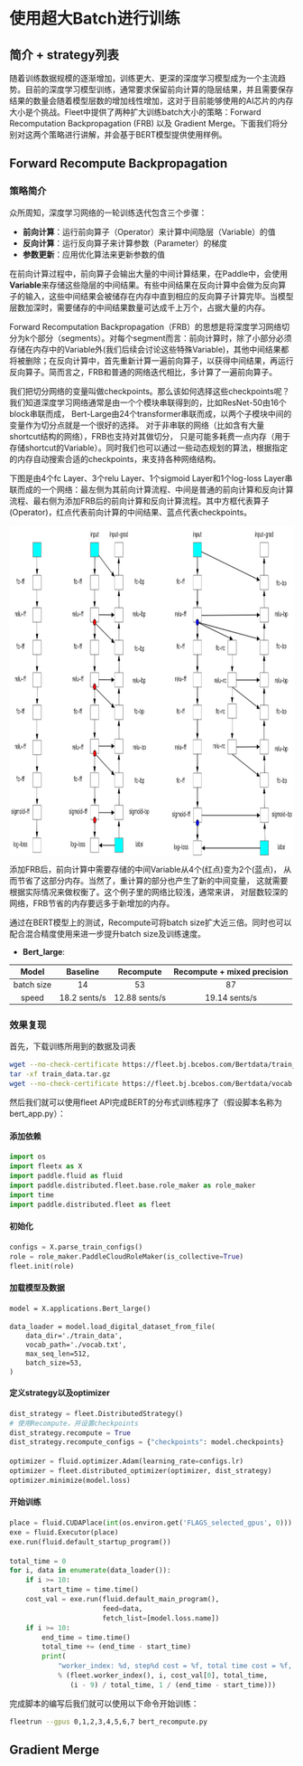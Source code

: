 # 使用超大Batch进行训练

## 简介 + strategy列表

随着训练数据规模的逐渐增加，训练更大、更深的深度学习模型成为一个主流趋势。目前的深度学习模型训练，通常要求保留前向计算的隐层结果，并且需要保存结果的数量会随着模型层数的增加线性增加，这对于目前能够使用的AI芯片的内存大小是个挑战。Fleet中提供了两种扩大训练batch大小的策略：Forward Recomputation Backpropagation (FRB) 以及 Gradient Merge。下面我们将分别对这两个策略进行讲解，并会基于BERT模型提供使用样例。
## Forward Recompute Backpropagation

### 策略简介

众所周知，深度学习网络的一轮训练迭代包含三个步骤：

- **前向计算**：运行前向算子（Operator）来计算中间隐层（Variable）的值
- **反向计算**：运行反向算子来计算参数（Parameter）的梯度
- **参数更新**：应用优化算法来更新参数的值

在前向计算过程中，前向算子会输出大量的中间计算结果，在Paddle中，会使用**Variable**来存储这些隐层的中间结果。有些中间结果在反向计算中会做为反向算子的输入，这些中间结果会被储存在内存中直到相应的反向算子计算完毕。当模型层数加深时，需要储存的中间结果数量可达成千上万个，占据大量的内存。

Forward Recomputation Backpropagation（FRB）的思想是将深度学习网络切分为k个部分（segments）。对每个segment而言：前向计算时，除了小部分必须存储在内存中的Variable外(我们后续会讨论这些特殊Variable)，其他中间结果都将被删除；在反向计算中，首先重新计算一遍前向算子，以获得中间结果，再运行反向算子。简而言之，FRB和普通的网络迭代相比，多计算了一遍前向算子。

我们把切分网络的变量叫做checkpoints。那么该如何选择这些checkpoints呢？我们知道深度学习网络通常是由一个个模块串联得到的，比如ResNet-50由16个block串联而成， Bert-Large由24个transformer串联而成，以两个子模块中间的变量作为切分点就是一个很好的选择。 对于非串联的网络（比如含有大量shortcut结构的网络），FRB也支持对其做切分， 只是可能多耗费一点内存（用于存储shortcut的Variable）。同时我们也可以通过一些动态规划的算法，根据指定的内存自动搜索合适的checkpoints，来支持各种网络结构。

下图是由4个fc Layer、3个relu Layer、1个sigmoid Layer和1个log-loss Layer串联而成的一个网络：最左侧为其前向计算流程、中间是普通的前向计算和反向计算流程、最右侧为添加FRB后的前向计算和反向计算流程。其中方框代表算子(Operator)，红点代表前向计算的中间结果、蓝点代表checkpoints。

<img src='./img/recompute.png' width = "1000" height = "584" align="middle"/>

添加FRB后，前向计算中需要存储的中间Variable从4个(红点)变为2个(蓝点)， 从而节省了这部分内存。当然了，重计算的部分也产生了新的中间变量， 这就需要根据实际情况来做权衡了。这个例子里的网络比较浅，通常来讲， 对层数较深的网络，FRB节省的内存要远多于新增加的内存。

通过在BERT模型上的测试，Recompute可将batch size扩大近三倍。同时也可以配合混合精度使用来进一步提升batch size及训练速度。

- **Bert_large**: 

|Model|Baseline|Recompute| Recompute + mixed precision|
|:---:|:---:|:---:|:---:|
|batch size| 14 | 53 | 87 |
|speed|18.2 sents/s| 12.88 sents/s| 19.14 sents/s |


### 效果复现

首先，下载训练所用到的数据及词表
```sh
wget --no-check-certificate https://fleet.bj.bcebos.com/Bertdata/train_data.tar.gz
tar -xf train_data.tar.gz
wget --no-check-certificate https://fleet.bj.bcebos.com/Bertdata/vocab.txt
```

然后我们就可以使用fleet API完成BERT的分布式训练程序了（假设脚本名称为bert_app.py）：
#### 添加依赖

```python
import os
import fleetx as X
import paddle.fluid as fluid
import paddle.distributed.fleet.base.role_maker as role_maker
import time
import paddle.distributed.fleet as fleet
```

#### 初始化
```python
configs = X.parse_train_configs()
role = role_maker.PaddleCloudRoleMaker(is_collective=True)
fleet.init(role)
```
#### 加载模型及数据
```
model = X.applications.Bert_large()

data_loader = model.load_digital_dataset_from_file(
    data_dir='./train_data',
    vocab_path='./vocab.txt',
    max_seq_len=512,
    batch_size=53,
)
```

#### 定义strategy以及optimizer

```python
dist_strategy = fleet.DistributedStrategy()
# 使用Recompute，并设置checkpoints
dist_strategy.recompute = True
dist_strategy.recompute_configs = {"checkpoints": model.checkpoints}

optimizer = fluid.optimizer.Adam(learning_rate=configs.lr)
optimizer = fleet.distributed_optimizer(optimizer, dist_strategy)
optimizer.minimize(model.loss)
```

#### 开始训练
```python
place = fluid.CUDAPlace(int(os.environ.get('FLAGS_selected_gpus', 0)))
exe = fluid.Executor(place)
exe.run(fluid.default_startup_program())

total_time = 0
for i, data in enumerate(data_loader()):
    if i >= 10:
        start_time = time.time()
    cost_val = exe.run(fluid.default_main_program(),
                       feed=data,
                       fetch_list=[model.loss.name])
    if i >= 10:
        end_time = time.time()
        total_time += (end_time - start_time)
        print(
            "worker_index: %d, step%d cost = %f, total time cost = %f, step per second: %f, speed: %f"
            % (fleet.worker_index(), i, cost_val[0], total_time,
               (i - 9) / total_time, 1 / (end_time - start_time)))
```
完成脚本的编写后我们就可以使用以下命令开始训练：

```sh
fleetrun --gpus 0,1,2,3,4,5,6,7 bert_recompute.py
```

## Gradient Merge

